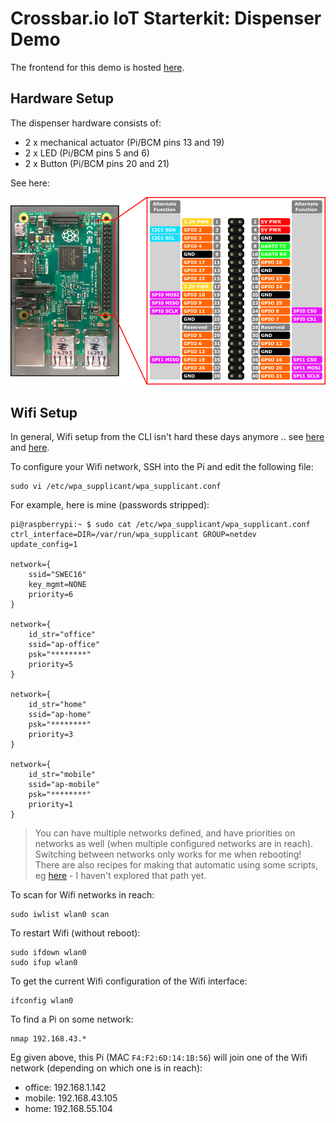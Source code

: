 # Crossbar.io IoT Starterkit: Dispenser Demo

The frontend for this demo is hosted [here](https://cbdemo-eu-central-1.crossbar.io/dispenser/).


## Hardware Setup

The dispenser hardware consists of:

* 2 x mechanical actuator (Pi/BCM pins 13 and 19)
* 2 x LED (Pi/BCM pins 5 and 6)
* 2 x Button (Pi/BCM pins 20 and 21)

See here:

![](RP2_Pinout.png "RaspberryPi Pinout")


## Wifi Setup

In general, Wifi setup from the CLI isn't hard these days anymore .. see [here](https://www.raspberrypi.org/documentation/configuration/wireless/wireless-cli.md) and [here](http://raspberrypi.stackexchange.com/questions/11631/how-to-setup-multiple-wifi-networks).

To configure your Wifi network, SSH into the Pi and edit the following file:

```console
sudo vi /etc/wpa_supplicant/wpa_supplicant.conf
```

For example, here is mine (passwords stripped):

```console
pi@raspberrypi:~ $ sudo cat /etc/wpa_supplicant/wpa_supplicant.conf
ctrl_interface=DIR=/var/run/wpa_supplicant GROUP=netdev
update_config=1

network={
    ssid="SWEC16"
    key_mgmt=NONE
    priority=6
}

network={
    id_str="office"
    ssid="ap-office"
    psk="********"
    priority=5
}

network={
    id_str="home"
    ssid="ap-home"
    psk="********"
    priority=3
}

network={
    id_str="mobile"
    ssid="ap-mobile"
    psk="********"
    priority=1
}
```

> You can have multiple networks defined, and have priorities on networks as well (when multiple configured networks are in reach). Switching between networks only works for me when rebooting! There are also recipes for making that automatic using some scripts, eg [here](http://raspberrypi.stackexchange.com/questions/11631/how-to-setup-multiple-wifi-networks) - I haven't explored that path yet.

To scan for Wifi networks in reach:

```console
sudo iwlist wlan0 scan
```

To restart Wifi (without reboot):

```console
sudo ifdown wlan0
sudo ifup wlan0
```

To get the current Wifi configuration of the Wifi interface:

```console
ifconfig wlan0
```

To find a Pi on some network:

```console
nmap 192.168.43.*
```

Eg given above, this Pi (MAC `F4:F2:6D:14:1B:56`) will join one of the Wifi network (depending on which one is in reach):

* office: 192.168.1.142
* mobile: 192.168.43.105
* home: 192.168.55.104

